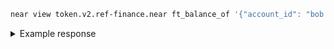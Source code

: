 ```bash
near view token.v2.ref-finance.near ft_balance_of '{"account_id": "bob.near"}'
```

<details>
<summary>Example response</summary>
<p>

```bash
'376224322825327177426'
```

</p>

</details>
